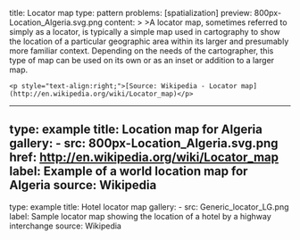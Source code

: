 title: Locator map
type: pattern
problems: [spatialization]
preview: 800px-Location_Algeria.svg.png
content: >
    >A locator map, sometimes referred to simply as a locator, is typically a simple map used in cartography to show the location of a particular geographic area within its larger and presumably more familiar context. Depending on the needs of the cartographer, this type of map can be used on its own or as an inset or addition to a larger map.
    
    
    <p style="text-align:right;">[Source: Wikipedia - Locator map](http://en.wikipedia.org/wiki/Locator_map)</p>
---
type: example
title: Location map for Algeria
gallery:
    - src: 800px-Location_Algeria.svg.png
      href: http://en.wikipedia.org/wiki/Locator_map
      label: Example of a world location map for Algeria
      source: Wikipedia
---
type: example
title: Hotel locator map
gallery:
    - src: Generic_locator_LG.png
      label: Sample locator map showing the location of a hotel by a highway interchange
      source: Wikipedia